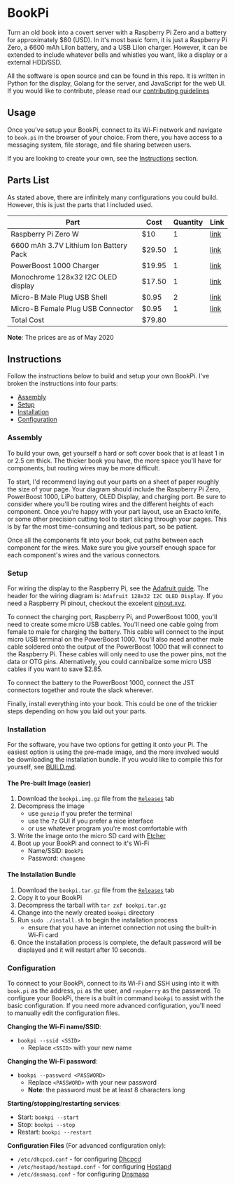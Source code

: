 # BookPi

Turn an old book into a covert server with a Raspberry Pi Zero and a battery for approximately $80 (USD).
In it's most basic form, it is just a Raspberry Pi Zero, a 6600 mAh LiIon battery, and a USB LiIon charger.
However, it can be extended to include whatever bells and whistles you want, like a display or a external HDD/SSD.

All the software is open source and can be found in this repo.
It is written in Python for the display, Golang for the server, and JavaScript for the web UI.
If you would like to contribute, please read our [contributing guidelines](/CONTRIBUTING.md)

## Usage
Once you've setup your BookPi, connect to its Wi-Fi network and navigate to `book.pi` in the browser of your choice.
From there, you have access to a messaging system, file storage, and file sharing between users.

If you are looking to create your own, see the [Instructions](#instructions) section.

## Parts List

As stated above, there are infinitely many configurations you could build.
However, this is just the parts that I included used.

| Part | Cost | Quantity | Link |
|------|------|------|------|
| Raspberry Pi Zero W | $10 | 1 | [link](http://www.adafruit.com/product/3400) |
| 6600 mAh 3.7V Lithium Ion Battery Pack | $29.50 | 1 | [link](http://www.adafruit.com/product/353) |
| PowerBoost 1000 Charger | $19.95 | 1 | [link](http://www.adafruit.com/product/2465) |
| Monochrome 128x32 I2C OLED display | $17.50 | 1 | [link](http://www.adafruit.com/product/931) |
| Micro-B Male Plug USB Shell | $0.95 | 2 | [link](http://www.adafruit.com/product/1826) |
| Micro-B Female Plug USB Connector | $0.95 | 1 | [link](http://www.adafruit.com/product/1829) |
| Total Cost | $79.80

**Note**: The prices are as of May 2020

## Instructions
Follow the instructions below to build and setup your own BookPi.
I've broken the instructions into four parts:
- [Assembly](#assembly)
- [Setup](#setup)
- [Installation](#installation)
- [Configuration](#configuration)

### Assembly
To build your own, get yourself a hard or soft cover book that is at least 1 in or 2.5 cm thick.
The thicker book you have, the more space you'll have for components, but routing wires may be more difficult.

To start, I'd recommend laying out your parts on a sheet of paper roughly the size of your page.
Your diagram should include the Raspberry Pi Zero, PowerBoost 1000, LiPo battery, OLED Display, and charging port.
Be sure to consider where you'll be routing wires and the different heights of each component.
Once you're happy with your part layout, use an Exacto knife, or some other precision cutting tool to start slicing through your pages.
This is by far the most time-consuming and tedious part, so be patient.

Once all the components fit into your book, cut paths between each component for the wires.
Make sure you give yourself enough space for each component's wires and the various connectors.

### Setup
For wiring the display to the Raspberry Pi, see the [Adafruit guide](https://learn.adafruit.com/monochrome-oled-breakouts/python-wiring#adafruit-128x32-i2c-oled-display-11-6).
The header for the wiring diagram is: `Adafruit 128x32 I2C OLED Display`.
If you need a Raspberry Pi pinout, checkout the excelent [pinout.xyz](https://pinout.xyz).

To connect the charging port, Raspberry Pi, and PowerBoost 1000, you'll need to create some micro USB cables.
You'll need one cable going from female to male for charging the battery.
This cable will connect to the input micro USB terminal on the PowerBoost 1000.
You'll also need another male cable soldered onto the output of the PowerBoost 1000 that will connect to the Raspberry Pi.
These cables will only need to use the power pins, not the data or OTG pins.
Alternatively, you could cannibalize some micro USB cables if you want to save $2.85.

To connect the battery to the PowerBoost 1000, connect the JST connectors together and route the slack wherever.

Finally, install everything into your book.
This could be one of the trickier steps depending on how you laid out your parts.

### Installation
For the software, you have two options for getting it onto your Pi.
The easiest option is using the pre-made image, and the more involved would be downloading the installation bundle.
If you would like to compile this for yourself, see [BUILD.md](/BUILD.md).

#### The Pre-built Image (easier)
1. Download the `bookpi.img.gz` file from the [`Releases`](https://github.com/akrantz01/bookpi/releases/latest) tab
1. Decompress the image
    - use `gunzip` if you prefer the terminal
    - use the `7z` GUI if you prefer a nice interface
    - or use whatever program you're most comfortable with
1. Write the image onto the micro SD card with [Etcher](https://www.balena.io/etcher/)
1. Boot  up your BookPi and connect to it's Wi-Fi
    - Name/SSID: `BookPi`
    - Password: `changeme`

#### The Installation Bundle
1. Download the `bookpi.tar.gz` file from the [`Releases`](https://github.com/akrantz01/bookpi/releases/latest) tab
1. Copy it to your BookPi
1. Decompress the tarball with `tar zxf bookpi.tar.gz`
1. Change into the newly created `bookpi` directory
1. Run `sudo ./install.sh` to begin the installation process
    - ensure that you have an internet connection not using the built-in Wi-Fi card
1. Once the installation process is complete, the default password will be displayed and it will restart after 10 seconds.

### Configuration
To connect to your BookPi, connect to its Wi-Fi and SSH using into it with `book.pi` as the address, `pi` as the user, and `raspberry` as the password.
To configure your BookPi, there is a built in command `bookpi` to assist with the basic configuration.
If you need more advanced configuration, you'll need to manually edit the configuration files.

**Changing the Wi-Fi name/SSID**:<br/>
- `bookpi --ssid <SSID>`
  - Replace `<SSID>` with your new name

**Changing the Wi-Fi password**:<br/>
- `bookpi --password <PASSWORD>`
  - Replace `<PASSWORD>` with your new password
  - **Note**: the password must be at least 8 characters long

**Starting/stopping/restarting services**:<br/>
- Start: `bookpi --start`
- Stop: `bookpi --stop`
- Restart: `bookpi --restart`

**Configuration Files** (For advanced configuration only):
- `/etc/dhcpcd.conf` - for configuring [Dhcpcd](https://wiki.gentoo.org/wiki/Dhcpcd)
- `/etc/hostapd/hostapd.conf` - for configuring [Hostapd](https://wiki.gentoo.org/wiki/Hostapd)
- `/etc/dnsmasq.conf` - for configuring [Dnsmasq](https://wiki.gentoo.org/wiki/Dnsmasq)
